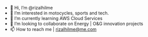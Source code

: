 - 👋 Hi, I’m @rizalhilme
- 👀 I’m interested in motocycles, sports and tech.
- 🌱 I’m currently learning AWS Cloud Services
- 💞️ I’m looking to collaborate on Energy | O&G innovation projects
- 📫 How to reach me | rizalhilme@me.com

<!---
rizalhilme/rizalhilme is a ✨ special ✨ repository because its `README.md` (this file) appears on your GitHub profile.
You can click the Preview link to take a look at your changes.
--->
